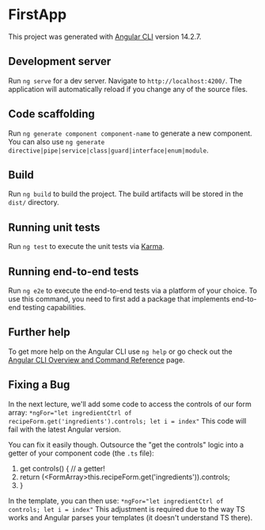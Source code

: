 # FirstApp

This project was generated with [Angular CLI](https://github.com/angular/angular-cli) version 14.2.7.

## Development server

Run `ng serve` for a dev server. Navigate to `http://localhost:4200/`. The application will automatically reload if you change any of the source files.

## Code scaffolding

Run `ng generate component component-name` to generate a new component. You can also use `ng generate directive|pipe|service|class|guard|interface|enum|module`.

## Build

Run `ng build` to build the project. The build artifacts will be stored in the `dist/` directory.

## Running unit tests

Run `ng test` to execute the unit tests via [Karma](https://karma-runner.github.io).

## Running end-to-end tests

Run `ng e2e` to execute the end-to-end tests via a platform of your choice. To use this command, you need to first add a package that implements end-to-end testing capabilities.

## Further help

To get more help on the Angular CLI use `ng help` or go check out the [Angular CLI Overview and Command Reference](https://angular.io/cli) page.

## Fixing a Bug

In the next lecture, we'll add some code to access the controls of our form array:
`*ngFor="let ingredientCtrl of recipeForm.get('ingredients').controls; let i = index"`
This code will fail with the latest Angular version.

You can fix it easily though. Outsource the "get the controls" logic into a getter of your component code (the `.ts` file):
1.  get controls() { // a getter!
2.    return (<FormArray\>this.recipeForm.get('ingredients')).controls;
3.  }

In the template, you can then use:
`*ngFor="let ingredientCtrl of controls; let i = index"`
This adjustment is required due to the way TS works and Angular parses your templates (it doesn't understand TS there).